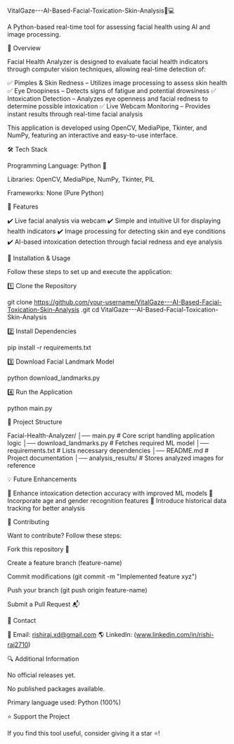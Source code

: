  VitalGaze---AI-Based-Facial-Toxication-Skin-Analysis🏥💻

A Python-based real-time tool for assessing facial health using AI and image processing.

📌 Overview

Facial Health Analyzer is designed to evaluate facial health indicators through computer vision techniques, allowing real-time detection of:

✅ Pimples & Skin Redness – Utilizes image processing to assess skin health
✅ Eye Droopiness – Detects signs of fatigue and potential drowsiness
✅ Intoxication Detection – Analyzes eye openness and facial redness to determine possible intoxication
✅ Live Webcam Monitoring – Provides instant results through real-time facial analysis

This application is developed using OpenCV, MediaPipe, Tkinter, and NumPy, featuring an interactive and easy-to-use interface.

🛠️ Tech Stack

Programming Language: Python 🐍

Libraries: OpenCV, MediaPipe, NumPy, Tkinter, PIL

Frameworks: None (Pure Python)

🚀 Features

✔️ Live facial analysis via webcam
✔️ Simple and intuitive UI for displaying health indicators
✔️ Image processing for detecting skin and eye conditions
✔️ AI-based intoxication detection through facial redness and eye analysis

📂 Installation & Usage

Follow these steps to set up and execute the application:

1️⃣ Clone the Repository

git clone https://github.com/your-username/VitalGaze---AI-Based-Facial-Toxication-Skin-Analysis
.git
cd VitalGaze---AI-Based-Facial-Toxication-Skin-Analysis

2️⃣ Install Dependencies

pip install -r requirements.txt

3️⃣ Download Facial Landmark Model

python download_landmarks.py

4️⃣ Run the Application

python main.py

📜 Project Structure

Facial-Health-Analyzer/
│── main.py                # Core script handling application logic
│── download_landmarks.py  # Fetches required ML model
│── requirements.txt       # Lists necessary dependencies
│── README.md              # Project documentation
│── analysis_results/      # Stores analyzed images for reference

💡 Future Enhancements

🔹 Enhance intoxication detection accuracy with improved ML models
🔹 Incorporate age and gender recognition features
🔹 Introduce historical data tracking for better analysis

🤝 Contributing

Want to contribute? Follow these steps:

Fork this repository 🍴

Create a feature branch (feature-name)

Commit modifications (git commit -m "Implemented feature xyz")

Push your branch (git push origin feature-name)

Submit a Pull Request 📬

🙋 Contact

📧 Email: rishiraj.xd@gmail.com
🌎 LinkedIn: (www.linkedin.com/in/rishi-raj2710)

🔍 Additional Information

No official releases yet.

No published packages available.

Primary language used: Python (100%)

⭐ Support the Project

If you find this tool useful, consider giving it a star ⭐!
